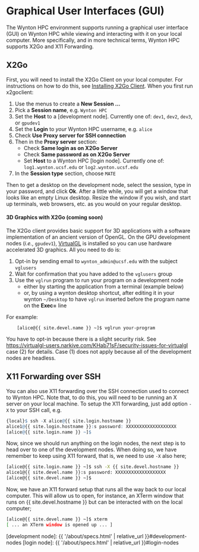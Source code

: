 # Graphical User Interfaces (GUI)

The Wynton HPC environment supports running a graphical user interface (GUI) on Wynton HPC while viewing and interacting with it on your local computer.  More specifically, and in more technical terms, Wynton HPC supports X2Go and X11 Forwarding.

## X2Go

First, you will need to install the X2Go Client on your local computer.  For instructions on how to do this, see [Installing X2Go Client](https://wiki.x2go.org/doku.php/doc:installation:x2goclient). When you first run x2goclient:

 1. Use the menus to create a **New Session ...**
 2. Pick a **Session name**, e.g. `Wynton HPC`
 3. Set the **Host** to a [development node]. Currently one of: `dev1`, `dev2`, `dev3`, or `gpudev1`
 4. Set the **Login** to _your_ Wynton HPC username, e.g. `alice`
 5. Check **Use Proxy server for SSH connection**
 6. Then in the **Proxy server** section:
    - Check **Same login as on X2Go Server**
    - Check **Same password as on X2Go Server**
    - Set **Host** to a Wynton HPC [login node]. Currently one of: `log1.wynton.ucsf.edu` or `log2.wynton.ucsf.edu`
 7. In the **Session type** section, choose `MATE`

Then to get a desktop on the development node, select the session, type in your password, and click **Ok**. After a little while, you will get a window that looks like an empty Linux desktop. Resize the window if you wish, and start up terminals, web browsers, etc. as you would on your regular desktop.

#### 3D Graphics with X2Go (coming soon) 

The X2Go client provides basic support for 3D applications with a software implementation of an ancient version of OpenGL.  On the GPU development nodes (*i.e.*, `gpudev1`), [VirtualGL](https://virtualgl.org/) is installed so you can use hardware accelerated 3D graphics.  All you need to do is:

 1. Opt-in by sending email to `wynton_admin@ucsf.edu` with the subject `vglusers`
 2. Wait for confirmation that you have added to the `vglusers` group
 3. Use the `vglrun` program to run your program on a development node
    - either by starting the application from a terminal (example below)
    - or, by using a wynton desktop shortcut, after editing it in your wynton `~/Desktop` to have `vglrun` inserted before the program name on the **Exec=** line

For example:

        [alice@{{ site.devel.name }} ~]$ vglrun your-program

You have to opt-in because there is a slight security risk.  See <https://virtualgl-users.narkive.com/KHab71sF/security-issues-for-virtualgl> case (2) for details.  Case (1) does not apply because all of the development nodes are headless.

## X11 Forwarding over SSH

You can also use X11 forwarding over the SSH connection used to connect to Wynton HPC.  Note that, to do this, you will need to be running an X server on your local machine.  To setup the X11 forwarding, just add option `-X` to your SSH call, e.g.

```r
{local}$ ssh -X alice@{{ site.login.hostname }}
alice1@{{ site.login.hostname }}:s password: XXXXXXXXXXXXXXXXXXX
[alice@{{ site.login.name }} ~]$ 
```

Now, since we should run anything on the login nodes, the next step is to head over to one of the development nodes.  When doing so, we have remember to keep using X11 forward, that is, we need to use `-X` also here;

```sh
[alice@{{ site.login.name }} ~]$ ssh -X {{ site.devel.hostname }}
alice1@{{ site.devel.name }}:s password: XXXXXXXXXXXXXXXXXXX
[alice@{{ site.devel.name }} ~]$ 
```

Now, we have an X11 forward setup that runs all the way back to our local computer.  This will allow us to open, for instance, an XTerm window that runs on {{ site.devel.hostname }} but can be interacted with on the local computer;

```sh
[alice@{{ site.devel.name }} ~]$ xterm
[ ... an XTerm window is opened up ... ]
```


[development node]: {{ '/about/specs.html' | relative_url }}#development-nodes
[login node]: {{ '/about/specs.html' | relative_url }}#login-nodes
